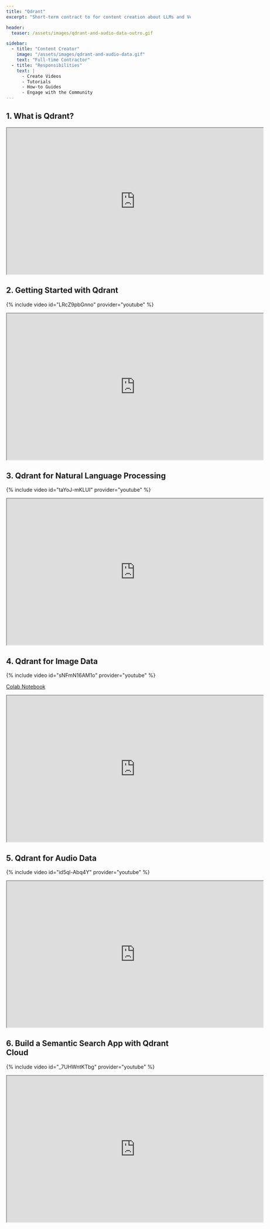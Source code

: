 ```yaml
---
title: "Qdrant"
excerpt: "Short-term contract to for content creation about LLMs and Vector Databases"

header:
  teaser: /assets/images/qdrant-and-audio-data-outro.gif

sidebar:
  - title: "Content Creator"
    image: "/assets/images/qdrant-and-audio-data.gif"
    text: "Full-time Contractor"
  - title: "Responsibilities"
    text: |
      - Create Videos
      - Tutorials
      - How-to Guides
      - Engage with the Community
---
```



## 1. What is Qdrant?

<iframe src="https://qdrant.tech/documentation/overview/" width="700" height="400"></iframe>


## 2. Getting Started with Qdrant

{% include video id="LRcZ9pbGnno" provider="youtube" %}

<iframe src="https://github.com/qdrant/examples/tree/master/qdrant_101_getting_started" width="700" height="400"></iframe>

## 3. Qdrant for Natural Language Processing

{% include video id="taYoJ-mKLUI" provider="youtube" %}

<iframe src="https://github.com/qdrant/examples/tree/master/qdrant_101_text_data" width="700" height="400"></iframe>

## 4. Qdrant for Image Data

{% include video id="sNFmN16AM1o" provider="youtube" %}

[Colab Notebook](https://colab.research.google.com/github/qdrant/examples/blob/master/qdrant_101_image_data/04_qdrant_101_cv.ipynb)

<iframe src="https://github.com/qdrant/examples/tree/master/qdrant_101_image_data" width="700" height="400"></iframe>


## 5. Qdrant for Audio Data

{% include video id="id5ql-Abq4Y" provider="youtube" %}

<iframe src="https://github.com/qdrant/examples/tree/master/qdrant_101_audio_data" width="700" height="400"></iframe>


## 6. Build a Semantic Search App with Qdrant Cloud

{% include video id="_7UHWntKTbg" provider="youtube" %}

<iframe src="https://qdrant.tech/documentation/overview/" width="700" height="400"></iframe>

